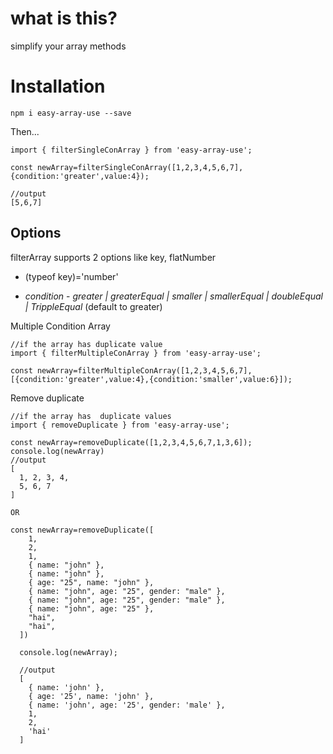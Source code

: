 # what is this?

simplify your array methods

# Installation

`npm i easy-array-use --save`

Then...

```
import { filterSingleConArray } from 'easy-array-use';

const newArray=filterSingleConArray([1,2,3,4,5,6,7],{condition:'greater',value:4});

//output
[5,6,7]

```

## Options

filterArray supports 2 options like key, flatNumber

- (typeof key)='number'

- _condition_ - _greater | greaterEqual | smaller | smallerEqual | doubleEqual | TrippleEqual_ (default to greater)

Multiple Condition Array

```
//if the array has duplicate value
import { filterMultipleConArray } from 'easy-array-use';

const newArray=filterMultipleConArray([1,2,3,4,5,6,7],[{condition:'greater',value:4},{condition:'smaller',value:6}]);

```

Remove duplicate

```
//if the array has  duplicate values
import { removeDuplicate } from 'easy-array-use';

const newArray=removeDuplicate([1,2,3,4,5,6,7,1,3,6]);
console.log(newArray)
//output
[
  1, 2, 3, 4,
  5, 6, 7
]

OR

const newArray=removeDuplicate([
    1,
    2,
    1,
    { name: "john" },
    { name: "john" },
    { age: "25", name: "john" },
    { name: "john", age: "25", gender: "male" },
    { name: "john", age: "25", gender: "male" },
    { name: "john", age: "25" },
    "hai",
    "hai",
  ])

  console.log(newArray);

  //output
  [
    { name: 'john' },
    { age: '25', name: 'john' },
    { name: 'john', age: '25', gender: 'male' },
    1,
    2,
    'hai'
  ]

```

